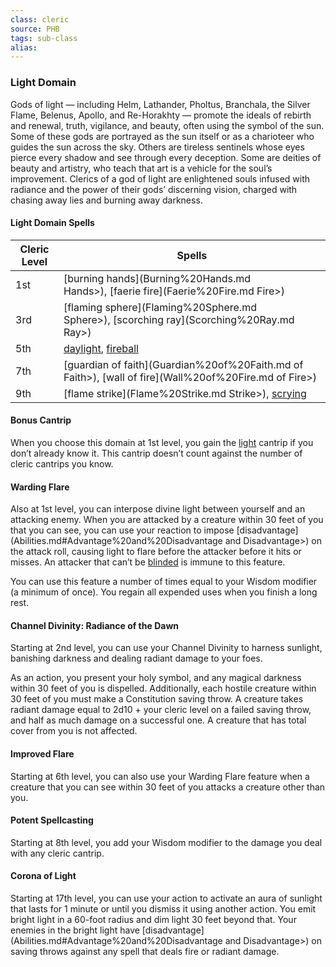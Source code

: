 ```yaml
---
class: cleric
source: PHB
tags: sub-class
alias:
---
```

### Light Domain

Gods of light — including Helm, Lathander, Pholtus, Branchala, the Silver Flame, Belenus, Apollo, and Re-Horakhty — promote the ideals of rebirth and renewal, truth, vigilance, and beauty, often using the symbol of the sun. Some of these gods are portrayed as the sun itself or as a charioteer who guides the sun across the sky. Others are tireless sentinels whose eyes pierce every shadow and see through every deception. Some are deities of beauty and artistry, who teach that art is a vehicle for the soul’s improvement. Clerics of a god of light are enlightened souls infused with radiance and the power of their gods’ discerning vision, charged with chasing away lies and burning away darkness.

#### Light Domain Spells
|Cleric Level|Spells|
|---|---|
|1st|[burning hands](Burning%20Hands.md Hands>), [faerie fire](Faerie%20Fire.md Fire>)|
|3rd|[flaming sphere](Flaming%20Sphere.md Sphere>), [scorching ray](Scorching%20Ray.md Ray>)|
|5th|[daylight](Daylight.md), [fireball](Fireball.md)|
|7th|[guardian of faith](Guardian%20of%20Faith.md of Faith>), [wall of fire](Wall%20of%20Fire.md of Fire>)|
|9th|[flame strike](Flame%20Strike.md Strike>), [scrying](Scrying.md)|

#### Bonus Cantrip

When you choose this domain at 1st level, you gain the [light](Light.md) cantrip if you don’t already know it. This cantrip doesn’t count against the number of cleric cantrips you know.

#### Warding Flare

Also at 1st level, you can interpose divine light between yourself and an attacking enemy. When you are attacked by a creature within 30 feet of you that you can see, you can use your reaction to impose [disadvantage](Abilities.md#Advantage%20and%20Disadvantage and Disadvantage>) on the attack roll, causing light to flare before the attacker before it hits or misses. An attacker that can’t be [blinded](Conditions.md#Blinded) is immune to this feature.

You can use this feature a number of times equal to your Wisdom modifier (a minimum of once). You regain all expended uses when you finish a long rest.

#### Channel Divinity: Radiance of the Dawn

Starting at 2nd level, you can use your Channel Divinity to harness sunlight, banishing darkness and dealing radiant damage to your foes.

As an action, you present your holy symbol, and any magical darkness within 30 feet of you is dispelled. Additionally, each hostile creature within 30 feet of you must make a Constitution saving throw. A creature takes radiant damage equal to 2d10 + your cleric level on a failed saving throw, and half as much damage on a successful one. A creature that has total cover from you is not affected.

#### Improved Flare

Starting at 6th level, you can also use your Warding Flare feature when a creature that you can see within 30 feet of you attacks a creature other than you.

#### Potent Spellcasting

Starting at 8th level, you add your Wisdom modifier to the damage you deal with any cleric cantrip.

#### Corona of Light

Starting at 17th level, you can use your action to activate an aura of sunlight that lasts for 1 minute or until you dismiss it using another action. You emit bright light in a 60-foot radius and dim light 30 feet beyond that. Your enemies in the bright light have [disadvantage](Abilities.md#Advantage%20and%20Disadvantage and Disadvantage>) on saving throws against any spell that deals fire or radiant damage.